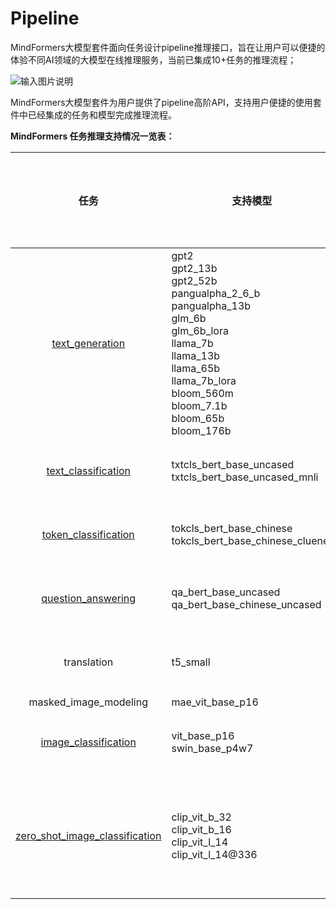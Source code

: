 # Pipeline

MindFormers大模型套件面向任务设计pipeline推理接口，旨在让用户可以便捷的体验不同AI领域的大模型在线推理服务，当前已集成10+任务的推理流程；

![输入图片说明](https://foruda.gitee.com/images/1673432339378334189/fb24c2fe_9324149.png "image-20230104093648200.png")

MindFormers大模型套件为用户提供了pipeline高阶API，支持用户便捷的使用套件中已经集成的任务和模型完成推理流程。

**MindFormers 任务推理支持情况一览表：**

|                             任务                             | 支持模型                                                     | 支持推理数据     |
| :----------------------------------------------------------: | ------------------------------------------------------------ | ---------------- |
| [text_generation](../task_cards/text_generation.md) | gpt2<br/>gpt2_13b<br/>gpt2_52b<br/>pangualpha_2_6_b<br/>pangualpha_13b<br/>glm_6b<br/>glm_6b_lora<br/>llama_7b<br/>llama_13b<br/>llama_65b<br/>llama_7b_lora<br/>bloom_560m<br/>bloom_7.1b<br/>bloom_65b<br/>bloom_176b | 文本数据         |
| [text_classification](../task_cards/text_classification.md) | txtcls_bert_base_uncased<br/>txtcls_bert_base_uncased_mnli   | 文本数据         |
| [token_classification](../task_cards/token_classification.md) | tokcls_bert_base_chinese<br/>tokcls_bert_base_chinese_cluener | 文本数据         |
| [question_answering](../task_cards/question_answering.md) | qa_bert_base_uncased<br/>qa_bert_base_chinese_uncased        | 文本数据         |
|                         translation                          | t5_small                                                     | 文本数据         |
|                    masked_image_modeling                     | mae_vit_base_p16                                             |                  |
| [image_classification](../task_cards/image_classification.md) | vit_base_p16<br/>swin_base_p4w7                              | 图像数据         |
| [zero_shot_image_classification](../task_cards/zero_shot_image_classification.md) | clip_vit_b_32<br/>clip_vit_b_16<br/>clip_vit_l_14<br/>clip_vit_l_14@336 | 图像和文本对数据 |
